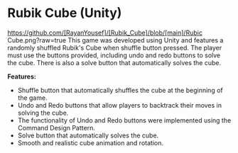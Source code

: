 # Rubik Cube (Unity)
https://github.com/[RayanYousef]/[Rubik_Cube]/blob/[main]/Rubic Cube.png?raw=true
This game was developed using Unity and features a randomly shuffled Rubik's Cube when shuffle button pressed. The player must use the buttons provided, including undo and redo buttons to solve the cube. There is also a solve button that automatically solves the cube.

**Features:**
* Shuffle button that automatically shuffles the cube at the beginning of the game.
* Undo and Redo buttons that allow players to backtrack their moves in solving the cube.
* The functionality of Undo and Redo buttons were implemented using the Command Design Pattern.
* Solve button that automatically solves the cube.
* Smooth and realistic cube animation and rotation.
